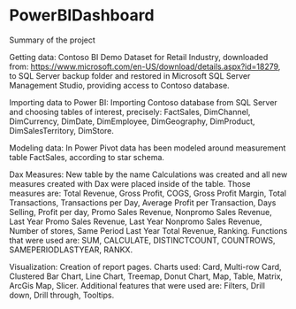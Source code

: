 # PowerBIDashboard

Summary of the project


Getting data: 
Contoso BI Demo Dataset for Retail Industry, downloaded from: https://www.microsoft.com/en-US/download/details.aspx?id=18279, to SQL Server backup folder and restored in Microsoft SQL Server Management Studio, providing access to Contoso database. 

Importing data to Power BI: 
Importing Contoso database from SQL Server and choosing tables of interest, precisely:  FactSales, DimChannel, DimCurrency, DimDate, DimEmployee, DimGeography, DimProduct, DimSalesTerritory, DimStore. 

Modeling data: 
In Power Pivot data has been modeled around measurement table FactSales, according to star schema. 

Dax Measures: 
New table by the name Calculations was created and all new measures created with Dax were placed inside of the table. Those measures are: Total Revenue, Gross Profit, COGS, Gross Profit Margin, Total Transactions, Transactions per Day, Average Profit per Transaction, Days Selling, Profit per day, Promo Sales Revenue, Nonpromo Sales Revenue, Last Year Promo Sales Revenue, Last Year Nonpromo Sales Revenue, Number of stores, Same Period Last Year Total Revenue, Ranking. Functions that were used are: SUM, CALCULATE, DISTINCTCOUNT, COUNTROWS, SAMEPERIODLASTYEAR, RANKX. 

Visualization: 
Creation of report pages. Charts used: Card, Multi-row Card, Clustered Bar Chart, Line Chart, Treemap, Donut Chart, Map, Table, Matrix, ArcGis Map, Slicer. Additional features that were used are: Filters, Drill down, Drill through, Tooltips.
